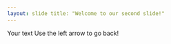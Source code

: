 ```yaml
--- 
layout: slide title: "Welcome to our second slide!" 
--- 
```

Your text
Use the left arrow to go back!
